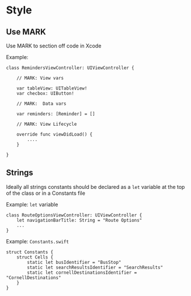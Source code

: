 # Style

## Use MARK

Use MARK to section off code in Xcode

Example:

```text
class RemindersViewController: UIViewController {

    // MARK: View vars
    
    var tableView: UITableView!
    var checbox: UIButton!
    
    // MARK:  Data vars
    
    var reminders: [Reminder] = []
    
    // MARK: View Lifecycle
    
    override func viewDidLoad() {
        ....
    }
    
}

```

## Strings

Ideally all strings constants should be declared as a `let` variable at the top of the class or in a Constants file

Example:  `let` variable

```text
class RouteOptionsViewController: UIViewController {
    let navigationBarTitle: String = "Route Options"
    ...
}
```

Example: `Constants.swift`

```text
struct Constants {
    struct Cells {
        static let busIdentifier = "BusStop"
        static let searchResultsIdentifier = "SearchResults"
        static let cornellDestinationsIdentifier = "CornellDestinations"
    }
}
```

